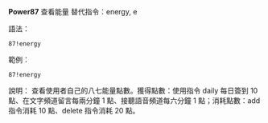 **Power87** 查看能量
替代指令：energy, e

語法：
```
87!energy
```

範例：
```
87!energy
```
說明：
查看使用者自己的八七能量點數。獲得點數：使用指令 daily 每日簽到 10 點、在文字頻道留言每兩分鐘 1 點、接聽語音頻道每六分鐘 1 點；消耗點數：add 指令消耗 10 點、delete 指令消耗 20 點。

